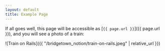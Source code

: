 ```yaml
---
layout: default
title: Example Page
---
```


If all goes well, this page will be accessible as [`{{ page.url }}`]({{ page.url }}), and you will see a photo of a train:

![Train on Rails]({{ "/bridgetown_notion/train-on-rails.jpeg" | relative_url }})

